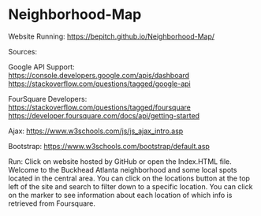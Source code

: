 # Neighborhood-Map
Website Running: https://bepitch.github.io/Neighborhood-Map/

Sources:

Google API Support:
https://console.developers.google.com/apis/dashboard
https://stackoverflow.com/questions/tagged/google-api

FourSquare Developers:
https://stackoverflow.com/questions/tagged/foursquare
https://developer.foursquare.com/docs/api/getting-started

Ajax:
https://www.w3schools.com/js/js_ajax_intro.asp

Bootstrap:
https://www.w3schools.com/bootstrap/default.asp

Run:
Click on website hosted by GitHub or open the Index.HTML file.
 Welcome to the Buckhead Atlanta neighborhood and some local spots located in the central area.
 You can click on the locations button at the top left of the site and search to filter down to a specific location.
  You can click on the marker to see information about each location of which info is retrieved from Foursquare.

